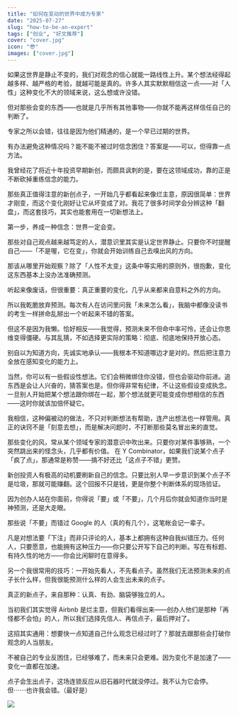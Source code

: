 ```yaml
---
title: "如何在变动的世界中成为专家"
date: "2025-07-27"
slug: "how-to-be-an-expert"
tags: ["创业", "好文推荐"]
cover: "cover.jpg"
icon: "😎"
images: ["cover.jpg"]
---
```

如果这世界是静止不变的，我们对观念的信心就能一路线性上升。某个想法经得起越多样、越严格的考验，就越可能是真的。许多人其实默默相信这一点——对「人性」这种变化不大的领域来说，这么想或许没错。



但对那些会变的东西——也就是几乎所有其他事物——你就不能再这样信任自己的判断了。



专家之所以会错，往往是因为他们精通的，是一个早已过期的世界。



有办法避免这种情况吗？能不能不被过时信念困住？答案是——可以，但得靠一点方法。



我曾经花了将近十年投资早期新创，而颇具讽刺的是，要在这领域成功，靠的正是不断砍掉重练信念的能力。



那些真正值得注意的新创点子，一开始几乎都看起来像烂主意，原因很简单：世界才刚变，而这个变化刚好让它从坏变成了对。我花了很多时间学会分辨这种「翻盘」，而这套技巧，其实也能套用在一切新想法上。



第一步，养成一种信念：世界一定会变。



那些对自己观点越来越笃定的人，潜意识里其实是认定世界静止。只要你不时提醒自己——「不是喔，它在变」，你就会开始训练自己去嗅出风的方向。



那该从哪里开始观察？除了「人性不太变」这条中等实用的原则外，很抱歉，变化这东西基本上没办法准确预测。



听起来像废话，但很重要：真正重要的变化，几乎从来都来自意料之外的方向。



所以我乾脆放弃预测。每次有人在访问里问我「未来怎么看」，我脑中都像没读书的考生一样拼命乱掰出一个听起来不错的答案。



但这不是因为我懒。恰好相反——我觉得，预测未来不但命中率可怜，还会让你思维变得僵硬。与其乱猜，不如选择更实际的策略：彻底、彻底地保持开放心态。



别自以为知道方向，先诚实地承认——我根本不知道哪边才是对的。然后把注意力全放在感知变化的能力上。



当然，你可以有一些假设性想法。它们会稍微绑住你没错，但也会驱动你前进。追东西是会让人兴奋的，猜答案也是。但你得非常有纪律，不让这些假设变成执念。
一旦别人开始把某个想法跟你绑在一起，那个想法就更可能变成你想相信的东西——这时你就该加倍怀疑它。



我相信，这种偏被动的做法，不只对判断想法有帮助，连产出想法也一样管用。真正的诀窍不是「刻意去想」，而是解决问题时，不打断那些莫名冒出来的直觉。



那些变化的风，常从某个领域专家的潜意识中吹出来。只要你对某件事够熟，一个突然跳出来的怪念头，几乎都有价值。
在 Y Combinator，如果我们说某个点子「疯了点」，那通常是称赞——搞不好还比「这点子不错」更赞。



新创投资人有极高的动机要刷新自己的信念。只要比别人早一步意识到某个点子不是垃圾，那就可能赚翻。这个回报不只是钱，更是你整个判断体系的现场验证。



因为创办人站在你面前，你得说「要」或「不要」，几个月后你就会知道你当时是神预测，还是大走眼。



那些说「不要」而错过 Google 的人（真的有几个），这笔帐会记一辈子。



凡是对想法要「下注」而非只评论的人，基本上都拥有这种自我纠错压力。任何人，只要愿意，也能拥有这种压力——你只要公开写下自己的判断。写在有标题、有持久性的地方——你会比闲聊时在意得多。



另一个我很常用的技巧：一开始先看人，不先看点子。虽然我们无法预测未来的点子长什么样，但我很能预测什么样的人会生出未来的点子。



真正的新点子，来自那种：认真、有劲、脑袋够独立的人。



当初我们其实觉得 Airbnb 是烂主意，但我们看得出来——创办人他们是那种「再怪都不会怕」的人，所以我们选择先信人、再信点子，最后押对了。



这招其实通用：想要快一点知道自己什么观念已经过时了？那就去跟那些会打破你观念的人当朋友。



不被自己的专业反困住，已经够难了，而未来只会更难。因为变化不是加速了——变化一直都在加速。



点子会生出点子，这场连锁反应从旧石器时代就没停过。我不认为它会停。
但⋯⋯也许我会错。（最好是）




![](https://prod-files-secure.s3.us-west-2.amazonaws.com/112d0858-5090-4d34-a606-b75eb8d65fd2/46476355-9cf3-4e99-9b7a-3531bc426380/1000202064.png?X-Amz-Algorithm=AWS4-HMAC-SHA256&X-Amz-Content-Sha256=UNSIGNED-PAYLOAD&X-Amz-Credential=ASIAZI2LB466W227DWZI%2F20251003%2Fus-west-2%2Fs3%2Faws4_request&X-Amz-Date=20251003T085036Z&X-Amz-Expires=3600&X-Amz-Security-Token=IQoJb3JpZ2luX2VjEKX%2F%2F%2F%2F%2F%2F%2F%2F%2F%2FwEaCXVzLXdlc3QtMiJGMEQCIApr3l4hv9Spi1MsPZJd6L7kwZxkIkDNK92L9AMDf0f8AiBcF3IoHzwpNbnFI6sce7BWjF3AzXUOpRYK3IQloYjDNir%2FAwg%2BEAAaDDYzNzQyMzE4MzgwNSIMnXx14yKdChWc3%2FkvKtwDKeDHfxowfPKLVcKTpC0gwVUrOsv%2FLYBa%2BS2iaxWNwNIQhJBDgm50FPUUIeS6emtxJOtmFZ8XuegGJikDmD2GhQlwlVUcMs3zeI6vOu7ZE0fhUturiw2nz5%2BpiydWYNaS%2FCOHYJ6clMXX251NI8kJwgGGhmjm4iQMcR3AEThAr0I6f0vyC%2FaDCoKR1iF3yM6%2BvDC5DCfhV3gypUigZjTVk9qFwqbkkIif0j%2FleyHW0nXnaxwPAZzvHy7q8TVgk3WeRoSA5tlvgrK1GXwy6Lkj9aFGRdJIPIQ44jKKtefEnY3aANieAut6HR%2FOQkiZUpQkO%2F7IvXdZB3iDmMsVfOTEgwqP0RT7kS2qH6jjB91VveYocJk4d49akYk5iPN51mJKfkSTYSba4OS9i%2F0Zb0aYmhU%2FZ6GFdWoT53h9Eo%2BnVIrc1VF5N%2F2F7kt8RRbtZ2M8GQDvrutX5O9eXOA6qrbqXmdMXyCkDimvkPU6znfsrW1hk121JSvBiMtrPP4kTDP8XEWsMozf46rg7IbrvQOEEMk0eVjFrj7%2F4eY9exYw5sVG9lRy0QYmpcAB0GNH8AfojBjXPlcVVmyEjc5sjnWonu8QqAL7s%2FPUjzLTcSZCOfFrzzodJ2ZYeVQ4ObQw16z9xgY6pgHdi9U6PUdfo0DZSOGnECiBA8252C3AnDJy8HsaU68MR3EpE7n9SWvl02v%2FYRSYx8Gd0QcBqUZGrmQVfzMDTvRy2K7xfyS8pkP%2FkcV3%2F9z%2FCg8CpOWuiw%2BuFA3yDqziqLKmxnEdJBC%2FW%2BXXERW3sc7m3Rx0uzIt6UQBttoUqgsSgDfrRLdaJOeDRFlm%2ByfyXmamZKM%2Bd9V5HC9zfQPH%2B3TNrKOoWb8b&X-Amz-Signature=3c9bf8a320c3e8a694de141be1b4dbb507df54936b1ec616a294e63c63be21ac&X-Amz-SignedHeaders=host&x-amz-checksum-mode=ENABLED&x-id=GetObject)

